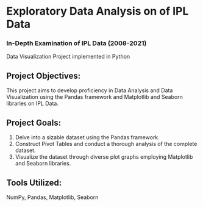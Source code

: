 # Exploratory Data Analysis on of IPL Data
### In-Depth Examination of IPL Data (2008-2021)
Data Visualization Project implemented in Python

## Project Objectives:
This project aims to develop proficiency in Data Analysis and Data Visualization using the Pandas framework and Matplotlib and Seaborn libraries on IPL Data.

## Project Goals:
1. Delve into a sizable dataset using the Pandas framework.
2. Construct Pivot Tables and conduct a thorough analysis of the complete dataset.
3. Visualize the dataset through diverse plot graphs employing Matplotlib and Seaborn libraries.

## Tools Utilized:
NumPy, Pandas, Matplotlib, Seaborn
